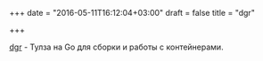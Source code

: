 +++
date = "2016-05-11T16:12:04+03:00"
draft = false
title = "dgr"

+++

<p><a href="https://github.com/blablacar/dgr">dgr</a>&nbsp;- Тулза на Go для сборки и работы с контейнерами.</p>

